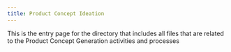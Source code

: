```yaml
---
title: Product Concept Ideation
---
```


This is the entry page for the directory that includes all files that are related to the Product Concept Generation activities and processes
